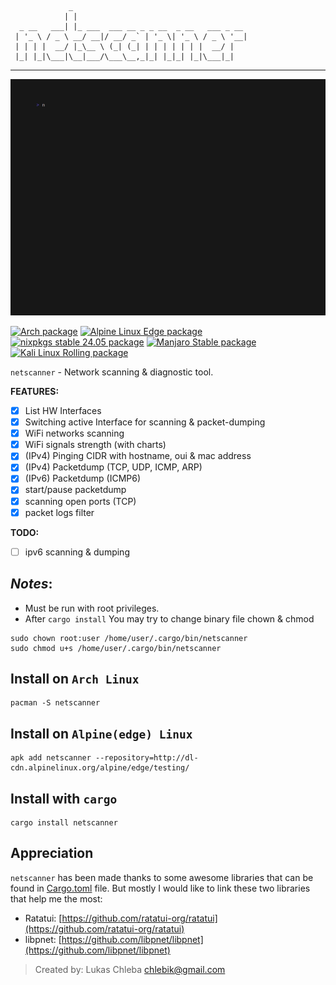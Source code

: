 ```
             _                                       
            | |                                      
  _ __   ___| |_ ___  ___ __ _ _ __  _ __   ___ _ __ 
 | '_ \ / _ \ __/ __|/ __/ _` | '_ \| '_ \ / _ \ '__|
 | | | |  __/ |_\__ \ (_| (_| | | | | | | |  __/ |   
 |_| |_|\___|\__|___/\___\__,_|_| |_|_| |_|\___|_|
```                                                  
***
<p>
	<img src='./demo.gif' width='550px'/>
</p>

[![Arch package](https://repology.org/badge/version-for-repo/arch/netscanner.svg)](https://repology.org/project/netscanner/versions)
[![Alpine Linux Edge package](https://repology.org/badge/version-for-repo/alpine_edge/netscanner.svg)](https://repology.org/project/netscanner/versions)
[![nixpkgs stable 24.05 package](https://repology.org/badge/version-for-repo/nix_stable_24_05/netscanner.svg)](https://repology.org/project/netscanner/versions)
[![Manjaro Stable package](https://repology.org/badge/version-for-repo/manjaro_stable/netscanner.svg)](https://repology.org/project/netscanner/versions)
[![Kali Linux Rolling package](https://repology.org/badge/version-for-repo/kali_rolling/netscanner.svg)](https://repology.org/project/netscanner/versions)

`netscanner` - Network scanning & diagnostic tool.

**FEATURES:**
- [x] List HW Interfaces
- [x] Switching active Interface for scanning & packet-dumping
- [x] WiFi networks scanning
- [x] WiFi signals strength (with charts)
- [x] (IPv4) Pinging CIDR with hostname, oui & mac address
- [x] (IPv4) Packetdump (TCP, UDP, ICMP, ARP)
- [x] (IPv6) Packetdump (ICMP6)
- [x] start/pause packetdump
- [x] scanning open ports (TCP)
- [x] packet logs filter

**TODO:**
- [ ] ipv6 scanning & dumping

## *Notes*:
- Must be run with root privileges. 
- After `cargo install` You may try to change binary file chown & chmod
```
sudo chown root:user /home/user/.cargo/bin/netscanner
sudo chmod u+s /home/user/.cargo/bin/netscanner
```

## Install on `Arch Linux`
```
pacman -S netscanner
```

## Install on `Alpine(edge) Linux`
```
apk add netscanner --repository=http://dl-cdn.alpinelinux.org/alpine/edge/testing/
```

## Install with `cargo`
```
cargo install netscanner
```
## Appreciation
`netscanner` has been made thanks to some awesome libraries that can be found in [Cargo.toml](./Cargo.toml) file.
But mostly I would like to link these two libraries that help me the most:
- Ratatui: [https://github.com/ratatui-org/ratatui](https://github.com/ratatui-org/ratatui)
- libpnet: [https://github.com/libpnet/libpnet](https://github.com/libpnet/libpnet)

> Created by: Lukas Chleba <chlebik@gmail.com>
